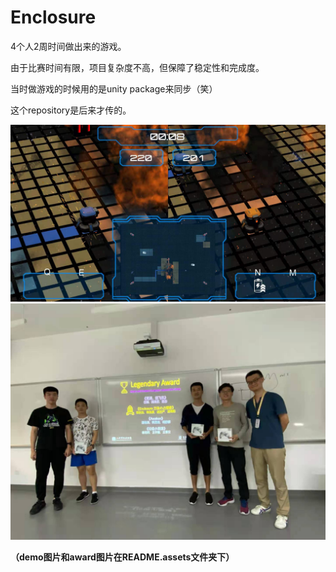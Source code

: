 # Enclosure

4个人2周时间做出来的游戏。

由于比赛时间有限，项目复杂度不高，但保障了稳定性和完成度。

当时做游戏的时候用的是unity package来同步（笑）

这个repository是后来才传的。

![demo](README.assets\demo.jpg)![award](README.assets\award.jpg)

**（demo图片和award图片在README.assets文件夹下）**
